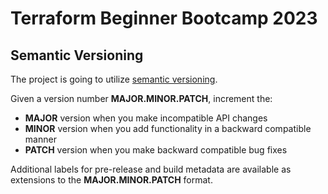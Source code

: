 # Terraform Beginner Bootcamp 2023

## Semantic Versioning
The project is going to utilize [semantic versioning](https://semver.org/). 

Given a version number **MAJOR.MINOR.PATCH**, increment the:

- **MAJOR** version when you make incompatible API changes
- **MINOR** version when you add functionality in a backward compatible manner
- **PATCH** version when you make backward compatible bug fixes

Additional labels for pre-release and build metadata are available as extensions to the **MAJOR.MINOR.PATCH** format.
